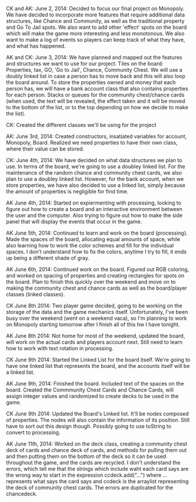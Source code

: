 CK and AK: June 2, 2014: 
Decided to focus our final project on Monopoly. We have decided to incorporate more features that require additional data structures, like Chance and Community, as well as the traditional property and Go To Jail spots. We also want to add other 'effect' spots on the board which will make the game more interesting and less monotonous. We also want to make a log of events so players can keep track of what they have, and what has happened.

AK and CK: June 3, 2014:
We have planned and mapped out the features and structures we want to use for our project. Tiles on the board: Properties, tax, GO, 'Go to Jail', Chance, Community Chest. We will use a doubly linked list in case a person has to move back and this will also loop the board around. To store the properties owned and money that each person has, we will have a bank account class that also contains properties for each person. Stacks or queues for the community chest/chance cards (when used, the text will be revealed, the effect taken and it will be moved to the bottom of the list, or to the top depending on how we decide to make the list). 

CK: Created the different classes we'll be using for the project

AK: June 3rd, 2014: Created constructors, insatiated variables for account, Monopoly, Board. Realized we need properties to have their own class, where their value can be stored.

CK: June 4th, 2014: 
We have decided on what data structures we plan to use. In terms of the board, we're going to use a doubley linked list. For the maintenance of the random chance and community chest cards, we also plan to use a doubley linked list. However, for the bank account, when we store properties, we have also decided to use a linked list, simply because the amount of properties is negligible for find time. 

AK June 4th, 2014: Started on expiermenting with processing, looking to figure out how to create a board and an interactive environment between the user and the computer. Also trying to figure out how to make the side panel that will display the events that occur in the game.

AK June 5th, 2014: Continued to learn and work on the board (processing). Made the spaces of the board, allocating equal amounts of space, while also learning how to work the color schemes and fill for the individual spaces. I don't understand how to fix the colors, anytime I try to fill, it ends up being a different shade of gray.

AK June 6th, 2014: Continued work on the board. Figured out RGB coloring, and worked on spacing of properties and creating rectangles for spots on the board. Plan to finish this quickly over the weekend and move on to making the community chest and chance cards as well as the board/player classes (linked classes).

CK June 8th 2014: Two player game decided, going to be working on the storage of the data and the game mechanics itself. Unfortunately, I've been busy over the weekend (went on a weekend vaca), so I'm planning to work on Monopoly starting tomorrow after I finish all of this hw I have tonight. 

AK June 8th 2014: Not home for most of the weekend, updated the board, will work on the actual cards and players account next. Still need to learn how to work with text rotation in processing.

CK June 9th 2014: Started the Linked List for the board itself. We're going to have one linked list that represents the board, and the accounts itself will be a linked list. 

AK June 9th, 2014: Finished the board. Included text of the spaces on the board. Created the Commmunity Chest Cards and Chance Cards, will assign integer values and randomized to create decks to be used in the game.

CK June 9th 2014: Updated the Board's Linked list. It'll be nodes composed of properties. The nodes will also contain the information of its position. Still have to sort out this design though. Possibly going to use toString to convert to processing. 

AK June 11th, 2014: Worked on the deck class, creating a community chest deck of cards and chance deck of cards, and methods for pulling them out and then putting them on the bottom of the deck so it can be used throughout the game, and the cards are recycled. I don't understand the errors, which tell me that the strings which include waht each card says are the wrong way to start in the expression ccdeck.add("...") where ... represents what says the card says and ccdeck is the arraylist representing the deck of community chest cards. The errors are duplicated for the chancedeck.
